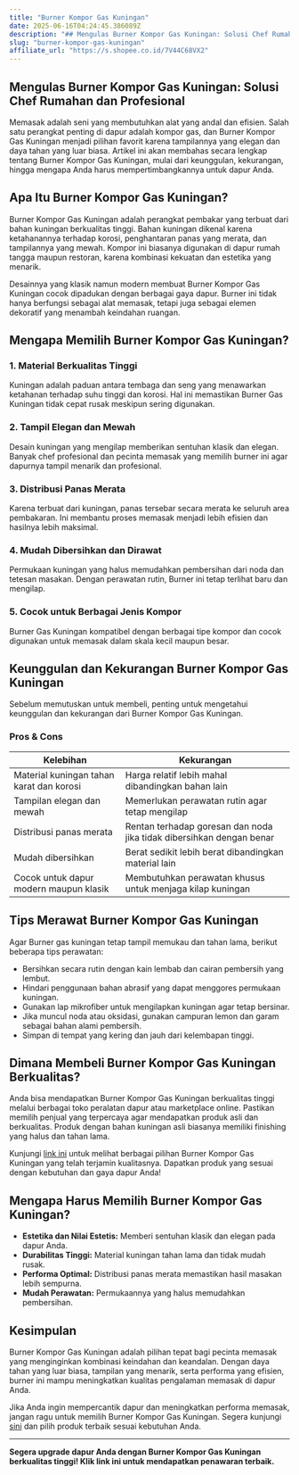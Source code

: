 ```yaml
---
title: "Burner Kompor Gas Kuningan"
date: 2025-06-16T04:24:45.386089Z
description: "## Mengulas Burner Kompor Gas Kuningan: Solusi Chef Rumahan dan Profesional..."
slug: "burner-kompor-gas-kuningan"
affiliate_url: "https://s.shopee.co.id/7V44C68VX2"
---
```

## Mengulas Burner Kompor Gas Kuningan: Solusi Chef Rumahan dan Profesional

Memasak adalah seni yang membutuhkan alat yang andal dan efisien. Salah satu perangkat penting di dapur adalah kompor gas, dan Burner Kompor Gas Kuningan menjadi pilihan favorit karena tampilannya yang elegan dan daya tahan yang luar biasa. Artikel ini akan membahas secara lengkap tentang Burner Kompor Gas Kuningan, mulai dari keunggulan, kekurangan, hingga mengapa Anda harus mempertimbangkannya untuk dapur Anda.

## Apa Itu Burner Kompor Gas Kuningan?

Burner Kompor Gas Kuningan adalah perangkat pembakar yang terbuat dari bahan kuningan berkualitas tinggi. Bahan kuningan dikenal karena ketahanannya terhadap korosi, penghantaran panas yang merata, dan tampilannya yang mewah. Kompor ini biasanya digunakan di dapur rumah tangga maupun restoran, karena kombinasi kekuatan dan estetika yang menarik.

Desainnya yang klasik namun modern membuat Burner Kompor Gas Kuningan cocok dipadukan dengan berbagai gaya dapur. Burner ini tidak hanya berfungsi sebagai alat memasak, tetapi juga sebagai elemen dekoratif yang menambah keindahan ruangan.

## Mengapa Memilih Burner Kompor Gas Kuningan?

### 1. Material Berkualitas Tinggi

Kuningan adalah paduan antara tembaga dan seng yang menawarkan ketahanan terhadap suhu tinggi dan korosi. Hal ini memastikan Burner Gas Kuningan tidak cepat rusak meskipun sering digunakan.

### 2. Tampil Elegan dan Mewah

Desain kuningan yang mengilap memberikan sentuhan klasik dan elegan. Banyak chef profesional dan pecinta memasak yang memilih burner ini agar dapurnya tampil menarik dan profesional.

### 3. Distribusi Panas Merata

Karena terbuat dari kuningan, panas tersebar secara merata ke seluruh area pembakaran. Ini membantu proses memasak menjadi lebih efisien dan hasilnya lebih maksimal.

### 4. Mudah Dibersihkan dan Dirawat

Permukaan kuningan yang halus memudahkan pembersihan dari noda dan tetesan masakan. Dengan perawatan rutin, Burner ini tetap terlihat baru dan mengilap.

### 5. Cocok untuk Berbagai Jenis Kompor

Burner Gas Kuningan kompatibel dengan berbagai tipe kompor dan cocok digunakan untuk memasak dalam skala kecil maupun besar.

## Keunggulan dan Kekurangan Burner Kompor Gas Kuningan

Sebelum memutuskan untuk membeli, penting untuk mengetahui keunggulan dan kekurangan dari Burner Kompor Gas Kuningan.

### Pros & Cons

| **Kelebihan** | **Kekurangan** |
|----------------|----------------|
| Material kuningan tahan karat dan korosi | Harga relatif lebih mahal dibandingkan bahan lain |
| Tampilan elegan dan mewah | Memerlukan perawatan rutin agar tetap mengilap |
| Distribusi panas merata | Rentan terhadap goresan dan noda jika tidak dibersihkan dengan benar |
| Mudah dibersihkan | Berat sedikit lebih berat dibandingkan material lain |
| Cocok untuk dapur modern maupun klasik | Membutuhkan perawatan khusus untuk menjaga kilap kuningan |

## Tips Merawat Burner Kompor Gas Kuningan

Agar Burner gas kuningan tetap tampil memukau dan tahan lama, berikut beberapa tips perawatan:

- Bersihkan secara rutin dengan kain lembab dan cairan pembersih yang lembut.
- Hindari penggunaan bahan abrasif yang dapat menggores permukaan kuningan.
- Gunakan lap mikrofiber untuk mengilapkan kuningan agar tetap bersinar.
- Jika muncul noda atau oksidasi, gunakan campuran lemon dan garam sebagai bahan alami pembersih.
- Simpan di tempat yang kering dan jauh dari kelembapan tinggi.

## Dimana Membeli Burner Kompor Gas Kuningan Berkualitas?

Anda bisa mendapatkan Burner Kompor Gas Kuningan berkualitas tinggi melalui berbagai toko peralatan dapur atau marketplace online. Pastikan memilih penjual yang terpercaya agar mendapatkan produk asli dan berkualitas. Produk dengan bahan kuningan asli biasanya memiliki finishing yang halus dan tahan lama.

Kunjungi [link ini](https://s.shopee.co.id/7V44C68VX2) untuk melihat berbagai pilihan Burner Kompor Gas Kuningan yang telah terjamin kualitasnya. Dapatkan produk yang sesuai dengan kebutuhan dan gaya dapur Anda!

## Mengapa Harus Memilih Burner Kompor Gas Kuningan?

- **Estetika dan Nilai Estetis:** Memberi sentuhan klasik dan elegan pada dapur Anda.
- **Durabilitas Tinggi:** Material kuningan tahan lama dan tidak mudah rusak.
- **Performa Optimal:** Distribusi panas merata memastikan hasil masakan lebih sempurna.
- **Mudah Perawatan:** Permukaannya yang halus memudahkan pembersihan.

## Kesimpulan

Burner Kompor Gas Kuningan adalah pilihan tepat bagi pecinta memasak yang menginginkan kombinasi keindahan dan keandalan. Dengan daya tahan yang luar biasa, tampilan yang menarik, serta performa yang efisien, burner ini mampu meningkatkan kualitas pengalaman memasak di dapur Anda.

Jika Anda ingin mempercantik dapur dan meningkatkan performa memasak, jangan ragu untuk memilih Burner Kompor Gas Kuningan. Segera kunjungi [sini](https://s.shopee.co.id/7V44C68VX2) dan pilih produk terbaik sesuai kebutuhan Anda.

---

**Segera upgrade dapur Anda dengan Burner Kompor Gas Kuningan berkualitas tinggi! Klik link ini untuk mendapatkan penawaran terbaik.**